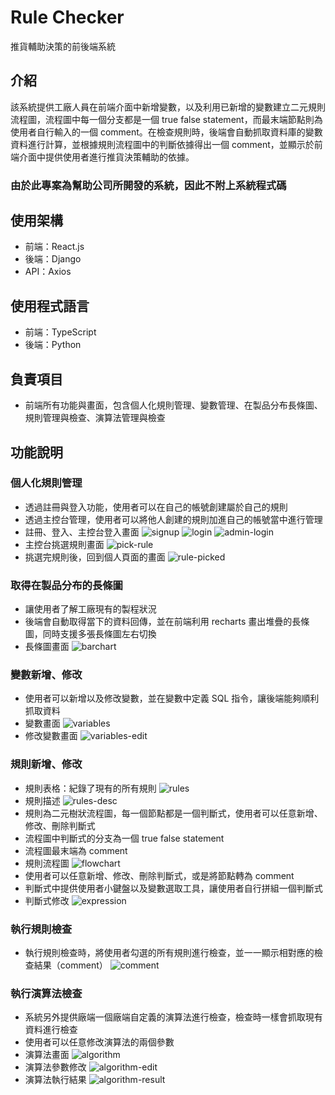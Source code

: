 # Rule Checker
推貨輔助決策的前後端系統

## 介紹
該系統提供工廠人員在前端介面中新增變數，以及利用已新增的變數建立二元規則流程圖，流程圖中每一個分支都是一個 true false statement，而最末端節點則為使用者自行輸入的一個 comment。在檢查規則時，後端會自動抓取資料庫的變數資料進行計算，並根據規則流程圖中的判斷依據得出一個 comment，並顯示於前端介面中提供使用者進行推貨決策輔助的依據。

### 由於此專案為幫助公司所開發的系統，因此不附上系統程式碼

## 使用架構
- 前端：React.js
- 後端：Django
- API：Axios

## 使用程式語言
- 前端：TypeScript
- 後端：Python

## 負責項目
- 前端所有功能與畫面，包含個人化規則管理、變數管理、在製品分布長條圖、規則管理與檢查、演算法管理與檢查  

## 功能說明

### 個人化規則管理
- 透過註冊與登入功能，使用者可以在自己的帳號創建屬於自己的規則
- 透過主控台管理，使用者可以將他人創建的規則加進自己的帳號當中進行管理
- 註冊、登入、主控台登入畫面
![signup](img/signup.png)
![login](img/login.png)
![admin-login](img/admin-login.png)
- 主控台挑選規則畫面
![pick-rule](img/pick-rule.png)
- 挑選完規則後，回到個人頁面的畫面
![rule-picked](img/rule-picked.png)

### 取得在製品分布的長條圖
- 讓使用者了解工廠現有的製程狀況
- 後端會自動取得當下的資料回傳，並在前端利用 recharts 畫出堆疊的長條圖，同時支援多張長條圖左右切換
- 長條圖畫面
![barchart](img/barchart.png)

### 變數新增、修改
- 使用者可以新增以及修改變數，並在變數中定義 SQL 指令，讓後端能夠順利抓取資料
- 變數畫面
![variables](img/variables.png)
- 修改變數畫面
![variables-edit](img/variables-edit.png)

### 規則新增、修改
- 規則表格：紀錄了現有的所有規則
![rules](img/rules.png)
- 規則描述
![rules-desc](img/rules-desc.png)
- 規則為二元樹狀流程圖，每一個節點都是一個判斷式，使用者可以任意新增、修改、刪除判斷式
- 流程圖中判斷式的分支為一個 true false statement
- 流程圖最末端為 comment
- 規則流程圖
![flowchart](img/flowchart.png)
- 使用者可以任意新增、修改、刪除判斷式，或是將節點轉為 comment
- 判斷式中提供使用者小鍵盤以及變數選取工具，讓使用者自行拼組一個判斷式
- 判斷式修改
![expression](img/expression.png)

### 執行規則檢查
- 執行規則檢查時，將使用者勾選的所有規則進行檢查，並一一顯示相對應的檢查結果（comment）
![comment](img/comment.png)

### 執行演算法檢查
- 系統另外提供廠端一個廠端自定義的演算法進行檢查，檢查時一樣會抓取現有資料進行檢查
- 使用者可以任意修改演算法的兩個參數
- 演算法畫面
![algorithm](img/algorithm.png)
- 演算法參數修改
![algorithm-edit](img/algorithm-edit.png)
- 演算法執行結果
![algorithm-result](img/algorithm-result.png)
